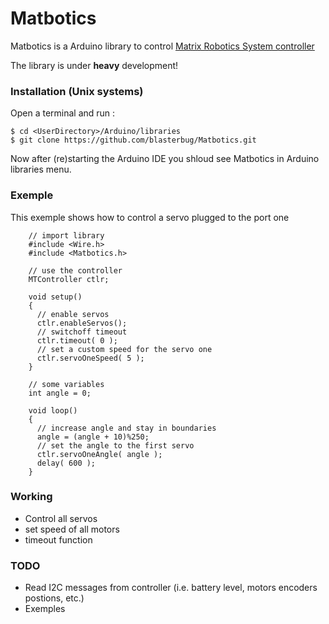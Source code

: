 # Matbotics
Matbotics is a Arduino library to control [Matrix Robotics System controller](http://matrixrobotics.com/2014/10/09/controller-specification/)

The library is under **heavy** development!


### Installation (Unix systems)

Open a terminal and run :

    $ cd <UserDirectory>/Arduino/libraries
    $ git clone https://github.com/blasterbug/Matbotics.git
 
Now after (re)starting the Arduino IDE you shloud see Matbotics in Arduino 
libraries menu.

### Exemple

This exemple shows how to control a servo plugged to the port one

        // import library
        #include <Wire.h>
        #include <Matbotics.h>

        // use the controller
        MTController ctlr;

        void setup()
        {
          // enable servos
          ctlr.enableServos();
          // switchoff timeout
          ctlr.timeout( 0 );
          // set a custom speed for the servo one
          ctlr.servoOneSpeed( 5 );
        }

        // some variables
        int angle = 0;

        void loop()
        {
          // increase angle and stay in boundaries
          angle = (angle + 10)%250;
          // set the angle to the first servo
          ctlr.servoOneAngle( angle );
          delay( 600 ); 
        }

### Working

 - Control all servos
 - set speed of all motors
 - timeout function


### TODO

 - Read I2C messages from controller (i.e. battery level, motors encoders 
postions, etc.)
 - Exemples
